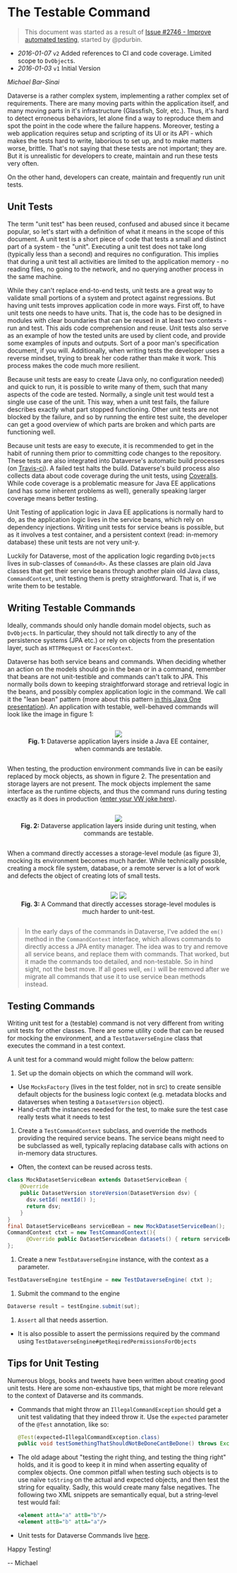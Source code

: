 # The Testable Command

> This document was started as a result of [Issue #2746 - Improve automated testing](https://github.com/IQSS/dataverse/issues/2746),
> started by @pdurbin.

* _2016-01-07_ `v2` Added references to CI and code coverage. Limited scope to `DvObject`s.
* _2016-01-03_ `v1` Initial Version

_Michael Bar-Sinai_

Dataverse is a rather complex system, implementing a rather complex set of requirements. There are many moving parts within the application itself, and many moving parts in it's infrastructure (Glassfish, Solr, etc.). Thus, it's hard to detect erroneous behaviors, let alone find a way to reproduce them and spot the point in the code where the failure happens. Moreover, testing a web application requires setup and scripting of its UI or its API - which makes the tests hard to write, laborious to set up, and to make matters worse, brittle. That's not saying that these tests are not important; they are. But it is unrealistic for developers to create, maintain and run these tests very often.

On the other hand, developers can create, maintain and frequently run unit tests.

## Unit Tests

The term "unit test" has been reused, confused and abused since it became popular, so let's start with a definition of what it means in the scope of this document. A unit test is a short piece of code that tests a small and distinct part of a system - the "unit". Executing a unit test does not take long (typically less than a second) and requires no configuration. This implies that during a unit test all activities are limited to the application memory - no reading files, no going to the network, and no querying another process in the same machine.

While they can't replace end-to-end tests, unit tests are a great way to validate small portions of a system and protect against regressions. But having unit tests improves application code in more ways. First off, to have unit tests one needs to have units. That is, the code has to be designed in modules with clear boundaries that can be reused in at least two contexts - run and test. This aids code comprehension and reuse. Unit tests also serve as an example of how the tested units are used by client code, and provide some examples of inputs and outputs. Sort of a poor man's specification document, if you will. Additionally, when writing tests the developer uses a reverse mindset, trying to break her code rather than make it work. This process makes the code much more resilient.

Because unit tests are easy to create (Java only, no configuration needed) and quick to run, it is possible to write many of them, such that many aspects of the code are tested. Normally, a single unit test would test a single use case of the unit. This way, when a unit test fails, the failure describes exactly what part stopped functioning. Other unit tests are not blocked by the failure, and so by running the entire test suite, the developer can get a good overview of which parts are broken and which parts are functioning well.

Because unit tests are easy to execute, it is recommended to get in the habit of running them prior to committing code changes to the repository. These tests are also integrated into Dataverse's automatic build processes (on [Travis-ci](https://travis-ci.org/IQSS/dataverse)). A failed test halts the build. Dataverse's build process also collects data about code coverage during the unit tests, using [Coveralls](https://coveralls.io/github/IQSS/dataverse). While code coverage is a problematic measure for Java EE applications (and has some inherent problems as well), generally speaking larger coverage means better testing.

Unit Testing of application logic in Java EE applications is normally hard to do, as the application logic lives in the service beans, which rely on dependency injections. Writing unit tests for service beans is possible, but as it involves a test container, and a persistent context (read: in-memory database) these unit tests are not very unit-y.

Luckily for Dataverse, most of the application logic regarding `DvObject`s lives in sub-classes of `Command<R>`. As these classes are plain old Java classes that get their service beans through another plain old Java class, `CommandContext`, unit testing them is pretty straightforward. That is, if we write them to be testable.

## Writing Testable Commands

Ideally, commands should only handle domain model objects, such as `DvObject`s. In particular, they should not talk directly to any of the persistence systems (JPA etc.) or rely on objects from the presentation layer, such as `HTTPRequest` or `FacesContext`.

Dataverse has both service beans and commands. When deciding whether an action on the models should go in the bean or in a command, remember that beans are not unit-testible and commands can't talk to JPA. This normally boils down to keeping straightforward storage and retrieval logic in the beans, and possibly complex application logic in the command. We call it the "lean bean" pattern (more about this pattern [in this Java One presentation](http://iqss.github.io/javaone2014-bof5619/)). An application with testable, well-behaved commands will look like the image in figure 1:

<div style="text-align:center; margin:2em">
  <img src="testable-container.png"><br/>
  <strong>Fig. 1: </strong>Dataverse application layers inside a Java EE container, when commands are testable.
</div>


When testing, the production environment commands live in can be easily replaced by mock objects, as shown in figure 2. The presentation and storage layers are not present. The mock objects implement the same interface as the runtime objects, and thus the command runs during testing exactly as it does in production ([enter your VW joke here](http://www.slate.com/articles/technology/future_tense/2015/09/volkswagen_s_cheating_emissions_software_and_the_threat_of_black_boxes.html)).

<div style="text-align:center; margin:2em">
  <img src="testable-ut.png"><br/>
  <strong>Fig. 2: </strong>Dataverse application layers inside during unit testing, when commands are testable.
</div>

When a command directly accesses a storage-level module (as figure 3), mocking its environment becomes much harder. While technically possible, creating a mock file system, database, or a remote server is a lot of work and defects the object of creating lots of small tests.

<div style="text-align:center; margin:2em">
  <img src="non-testable-container.png">
  <img src="non-testable-ut.png"><br/>
  <strong>Fig. 3: </strong>A Command that directly accesses storage-level modules is much harder to unit-test.
</div>

> In the early days of the commands in Dataverse, I've added the `em()` method in the `CommandContext` interface, which allows commands to directly access a JPA entity manager. The idea was to try and remove all service beans, and replace them with commands. That worked, but it made the commands too detailed, and non-testable. So in hind sight, not the best move.
> If all goes well, `em()` will be removed after we migrate all commands that use it to use service bean methods instead.

## Testing Commands

Writing unit test for a (testable) command is not very different from writing unit tests for other classes. There are some utility code that can be reused for mocking the environment, and a `TestDataverseEngine` class that executes the command in a test context.

A unit test for a command would might follow the below pattern:

1. Set up the domain objects on which the command will work.
  * Use `MocksFactory` (lives in the test folder, not in src) to create sensible default objects for the business logic context (e.g. metadata blocks and dataverses when testing a `DatasetVersion` object).
  * Hand-craft the instances needed for the test, to make sure the test case really tests what it needs to test
1. Create a `TestCommandContext` subclass, and override the methods providing the required service beans. The service beans might need to be subclassed as well, typically replacing database calls with actions on in-memory data structures.
  * Often, the context can be reused across tests.
  ````Java
  class MockDatasetServiceBean extends DatasetServiceBean {
      @Override
      public DatasetVersion storeVersion(DatasetVersion dsv) {
        dsv.setId( nextId() );
        return dsv;
      }
  }
  final DatasetServiceBeans serviceBean = new MockDatasetServiceBean();
  CommandContext ctxt = new TestCommandContext(){
        @Override public DatasetServiceBean datasets() { return serviceBean; }
  };
  ````
1. Create a new `TestDataverseEngine` instance, with the context as a parameter.
  ````Java
  TestDataverseEngine testEngine = new TestDataverseEngine( ctxt );
  ````
1. Submit the command to the engine
  ````Java
  Dataverse result = testEngine.submit(sut);
  ````
1. `Assert` all that needs assertion.
  * It is also possible to assert the permissions required by the command using `TestDataverseEngine#getReqiredPermissionsForObjects`

## Tips for Unit Testing

Numerous blogs, books and tweets have been written about creating good unit tests. Here are some non-exhaustive tips, that might be more relevant to the context of Dataverse and its commands.

* Commands that might throw an `IllegalCommandException` should get a unit test validating that they indeed throw it. Use the `expected` parameter of the `@Test` annotation, like so:
  ````Java
  @Test(expected=IllegalCommandException.class)
  public void testSomethingThatShouldNotBeDoneCantBeDone() throws Exception ...
  ````
* The old adage about "testing the right thing, and testing the thing right" holds, and it is good to keep it in mind when asserting equality of complex objects. One common pitfall when testing such objects is to use naïve `toString` on the actual and expected objects, and then test the string for equality. Sadly, this would create many false negatives. The following two XML snippets are semantically equal, but a string-level test would fail:

  ````XML
  <element attA="a" attB="b"/>
  <element attB="b" attA="a"/>
  ````

* Unit tests for Dataverse Commands live [here](/src/test/java/edu/harvard/iq/dataverse/engine/command/impl).

Happy Testing!

-- Michael
